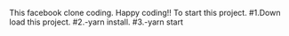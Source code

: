 This facebook clone coding.
Happy coding!!
To start this project.
#1.Down load this project.
#2.-yarn install.
#3.-yarn start
